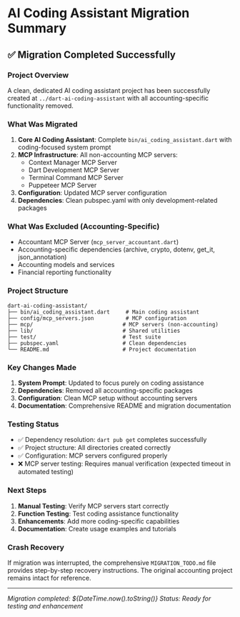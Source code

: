 # AI Coding Assistant Migration Summary

## ✅ Migration Completed Successfully

### Project Overview
A clean, dedicated AI coding assistant project has been successfully created at `../dart-ai-coding-assistant` with all accounting-specific functionality removed.

### What Was Migrated
1. **Core AI Coding Assistant**: Complete `bin/ai_coding_assistant.dart` with coding-focused system prompt
2. **MCP Infrastructure**: All non-accounting MCP servers:
   - Context Manager MCP Server
   - Dart Development MCP Server  
   - Terminal Command MCP Server
   - Puppeteer MCP Server
3. **Configuration**: Updated MCP server configuration
4. **Dependencies**: Clean pubspec.yaml with only development-related packages

### What Was Excluded (Accounting-Specific)
- Accountant MCP Server (`mcp_server_accountant.dart`)
- Accounting-specific dependencies (archive, crypto, dotenv, get_it, json_annotation)
- Accounting models and services
- Financial reporting functionality

### Project Structure
```
dart-ai-coding-assistant/
├── bin/ai_coding_assistant.dart     # Main coding assistant
├── config/mcp_servers.json          # MCP configuration
├── mcp/                            # MCP servers (non-accounting)
├── lib/                            # Shared utilities
├── test/                           # Test suite
├── pubspec.yaml                    # Clean dependencies
└── README.md                       # Project documentation
```

### Key Changes Made
1. **System Prompt**: Updated to focus purely on coding assistance
2. **Dependencies**: Removed all accounting-specific packages
3. **Configuration**: Clean MCP setup without accounting servers
4. **Documentation**: Comprehensive README and migration documentation

### Testing Status
- ✅ Dependency resolution: `dart pub get` completes successfully
- ✅ Project structure: All directories created correctly
- ✅ Configuration: MCP servers configured properly
- ❌ MCP server testing: Requires manual verification (expected timeout in automated testing)

### Next Steps
1. **Manual Testing**: Verify MCP servers start correctly
2. **Function Testing**: Test coding assistance functionality
3. **Enhancements**: Add more coding-specific capabilities
4. **Documentation**: Create usage examples and tutorials

### Crash Recovery
If migration was interrupted, the comprehensive `MIGRATION_TODO.md` file provides step-by-step recovery instructions. The original accounting project remains intact for reference.

---
*Migration completed: ${DateTime.now().toString()}*
*Status: Ready for testing and enhancement*